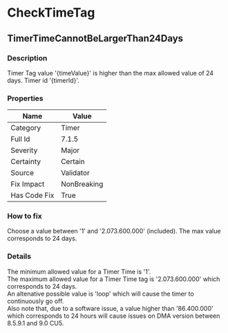 ﻿---  
uid: Validator_7_1_5  
---

# CheckTimeTag

## TimerTimeCannotBeLargerThan24Days

### Description

Timer Tag value '{timeValue}' is higher than the max allowed value of 24 days. Timer id '{timerId}'.

### Properties

| Name         | Value       |
| ------------ | ----------- |
| Category     | Timer       |
| Full Id      | 7.1.5       |
| Severity     | Major       |
| Certainty    | Certain     |
| Source       | Validator   |
| Fix Impact   | NonBreaking |
| Has Code Fix | True        |

### How to fix

Choose a value between '1' and '2.073.600.000' (included). The max value corresponds to 24 days.

### Details

The minimum allowed value for a Timer Time is '1'.  
The maximum allowed value for a Timer Time tag is '2.073.600.000' which corresponds to 24 days.  
An altenative possible value is 'loop' which will cause the timer to continuously go off.  
Also note that, due to a software issue, a value higher than '86.400.000' which corresponds to 24 hours will cause issues on DMA version between 8.5.9.1 and 9.0 CU5.
